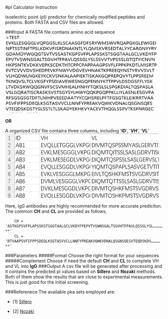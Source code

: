 #pI Calculator Instruction

Isoelectric point (pI) predictor for chemically modified peptides and proteins. Both FASTA and CSV files are allowed.

###Input
A FASTA file contians amino acid sequence
<img src="https://raw.githubusercontent.com/leedony/Test/main/antibody_FASTA_sample.png" width = "500" height = "250" div/>

**OR**

A organized CSV file contains three columns, including '**ID**', '**VH**', '**VL**'
![图片](https://raw.githubusercontent.com/leedony/Test/main/antibody_csv_format.png)

Here, IgG antibodies are highly recommended for more accurate prediciton. 
The common **CH** and **CL** are provided as follows,

        CH = 'ASTKGPSVFPLAPSSKSTSGGTAALGCLVKDYFPEPVTVSWNSGALTSGVHTFPAVLQSSGLYSL…………**'
        CL = 'RTVAAPSVFIFPPSDEQLKSGTASVVCLLNNFYPREAKVQWKVDNALQSGNSQESVTEQDSKDS…………**'
###Parameters
#####Format
Choose the right format for your sequences
#####Complement
Choose if need the default **CH** and **CL** to complete VH and VL into **IgG** 
###Output
A csv file will be generated after processing and it contains the predicted pI values based on **Sillero** and **Nozaki** methods. Both of them show the results that are close to experimental measurements. This is just good for the initial screening.

###Referenece
The available pka sets employed are:

<div id="refer-anchor-1"></div>

- [1] [Sillero](http://europepmc.org/article/MED/2774179)
<div id="refer-anchor-2"></div>

- [2] [Nozaki](https://www.jbc.org/article/S0021-9258(19)77210-X/fulltext)
